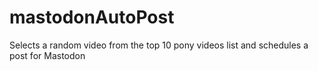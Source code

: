 # mastodonAutoPost
Selects a random video from the top 10 pony videos list and schedules a post for Mastodon
